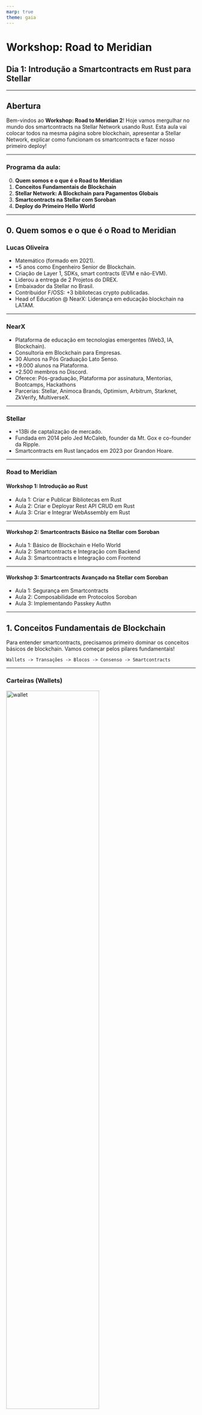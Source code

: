 ```yaml
---
marp: true
theme: gaia
---
```


# **Workshop: Road to Meridian**

## **Dia 1: Introdução a Smartcontracts em Rust para Stellar**

---

## Abertura

Bem-vindos ao **Workshop: Road to Meridian 2**! Hoje vamos mergulhar no mundo dos smartcontracts na Stellar Network usando Rust. Esta aula vai colocar todos na mesma página sobre blockchain, apresentar a Stellar Network, explicar como funcionam os smartcontracts e fazer nosso primeiro deploy!

---

### Programa da aula:

0. **Quem somos e o que é o Road to Meridian**
1. **Conceitos Fundamentais de Blockchain**
2. **Stellar Network: A Blockchain para Pagamentos Globais**
3. **Smartcontracts na Stellar com Soroban**
4. **Deploy do Primeiro Hello World**

---

## 0. Quem somos e o que é o Road to Meridian

### Lucas Oliveira

- Matemático (formado em 2021).
- +5 anos como Engenheiro Senior de Blockchain.
- Criação de Layer 1, SDKs, smart contracts (EVM e não-EVM).
- Liderou a entrega de 2 Projetos do DREX.
- Embaixador da Stellar no Brasil.
- Contribuidor F/OSS: +3 bibliotecas crypto publicadas.
- Head of Education @ NearX: Liderança em educação blockchain na LATAM.

---

### NearX

- Plataforma de educação em tecnologias emergentes (Web3, IA, Blockchain).
- Consultoria em Blockchain para Empresas.
- 30 Alunos na Pós Graduação Lato Senso.
- +9.000 alunos na Plataforma.
- +2.500 membros no Discord.
- Oferece: Pós-graduação, Plataforma por assinatura, Mentorias, Bootcamps, Hackathons
- Parcerias: Stellar, Animoca Brands, Optimism, Arbitrum, Starknet, ZkVerify, MultiverseX.

---

### Stellar

- +13Bi de captalização de mercado.
- Fundada em 2014 pelo Jed McCaleb, founder da Mt. Gox e co-founder da Ripple.
- Smartcontracts em Rust lançados em 2023 por Grandon Hoare.

---

### Road to Meridian

#### Workshop 1: Introdução ao Rust

- Aula 1: Criar e Publicar Bibliotecas em Rust
- Aula 2: Criar e Deployar Rest API CRUD em Rust
- Aula 3: Criar e Integrar WebAssembly em Rust

---

#### Workshop 2: Smartcontracts Básico na Stellar com Soroban

- Aula 1: Básico de Blockchain e Hello World
- Aula 2: Smartcontracts e Integração com Backend
- Aula 3: Smartcontracts e Integração com Frontend

---

#### Workshop 3: Smartcontracts Avançado na Stellar com Soroban

- Aula 1: Segurança em Smartcontracts
- Aula 2: Composabilidade em Protocolos Soroban
- Aula 3: Implementando Passkey Authn

---

## 1. Conceitos Fundamentais de Blockchain

Para entender smartcontracts, precisamos primeiro dominar os conceitos básicos de blockchain. Vamos começar pelos pilares fundamentais!

```
Wallets -> Transações -> Blocos -> Consenso -> Smartcontracts
```

---

### Carteiras (Wallets)

<img src="./assets/wallet.png" alt="wallet" style="width: 70%; height: auto;">

---

### Transações

<img src="./assets/tx.png" alt="tx" style="width: 70%; height: auto;">

---

### Blocos

<img src="./assets/block.png" alt="block" style="width: 70%; height: auto;">

---

### Consenso

<img src="./assets/consenso.png" alt="consenso" style="width: 70%; height: auto;">

---

## 2. Stellar Network: A Blockchain para Pagamentos Globais

A Stellar é uma blockchain focada em pagamentos globais rápidos e baratos. Vamos entender suas características únicas!

---

### Tokenomics

A tokenomics da Stellar representa a distribuição e economia dos tokens XLM na rede. Abaixo estão os principais indicadores econômicos:

| Indicador                 | Valor              | Descrição                                          |
| ------------------------- | ------------------ | -------------------------------------------------- |
| Fornecimento Inicial      | 100B XLM           | Quantidade total de tokens criados no lançamento   |
| Queima                    | 55B XLM (Nov 2019) | Tokens permanentemente removidos de circulação     |
| Fornecimento Máximo Atual | 50B XLM            | Limite máximo de tokens que podem existir          |
| Fornecimento Circulante   | 31.28B XLM         | Tokens atualmente em circulação no mercado         |
| Capitalização de Mercado  | $13.84B USD        | Valor total do mercado (preço × oferta circulante) |
| Volume 24h                | $557.8M USD        | Valor total negociado nas últimas 24 horas         |

---

### Wallet

- Hash Functions: SHA-256 e RIPEMD-160 `ripemd160(sha256(data))`
- Curva Elliptica: Ed25519
- Wallets: Freighter, Lobstr
- Redes: PublicNet, TestNet, Futurenet

---

### Transações

- 26 tipos de operações
- Taxa Base 100 stroops == 0.00001 XLM
- `n * 100 stroops` onde `n` é o número de operações na transação.

| **Operação**         | **Descrição**                                                  |
| -------------------- | -------------------------------------------------------------- |
| Create Account       | Cria e financia uma nova conta com um saldo inicial de XLM.    |
| Payment              | Envia um valor em um ativo para uma conta de destino.          |
| Change Trust         | Cria, atualiza ou deleta uma linha de confiança para um ativo. |
| Invoke Host Function | Executa funções de contratos inteligentes (Soroban).           |

---

### Blocos

- Blocos == Ledgers
- Limite padrão de 2000 operações
- Um ledger a cada 5-7 segundos (~8.600-10.300 ledgers por dia)

---

### Consenso

O Stellar Consensus Protocol (SCP) é um protocolo de acordo bizantino federado (FBA) com membresia aberta, onde nós configuram fatias de quórum para alcançar consenso global sem mineração ou stake, garantindo transações atômicas e irreversíveis em segundos.

---

- A rede suporta mais de 3,3 milhões de contas.
- +15 TPS (Transações por segundo)
- Consensus time = 1.061 ms
- Atualização do ledger = 46 ms.

---

- Figura 2

---

- Figura 6

---

- Figura 7

---

## 3. Smartcontracts na Stellar com Soroban

Soroban, é a plataforma de contratos inteligentes da Stellar, concentra-se em três pilares essenciais:

- Desempenho
- Sustentabilidade
- Segurança.

---

### O que é Soroban?

- Mainnet: Março 2024
- Runtime: WebAssembly (Wasm)
- Linguagem principal: Rust
- Integração com Stellar Network
- 150+ projetos financiados
- Fundo: US$100 milhões

- Processamento paralelo
- Concorrência sem conflitos
- Taxas multidimensionais

---

### Por que Rust?

**Vantagens do Rust:**

- Segurança de memória sem garbage collector
- Performance próxima ao C/C++
- Sistema de tipos robusto
- Comunidade ativa e crescente

**Rust + Wasm:**

- Soroban DSL
- Compilação eficiente
- Execução determinística
- Portabilidade entre plataformas

---

### VMs e Runtimes

**WebAssembly (Wasm):**

- Bytecode portável e eficiente
- Sandbox seguro para execução
- Suporte a múltiplas linguagens
- Alta performance

---

**Outras VMs:**

- **eBPF:** Linux kernel programs
- **RISC-V:** Arquitetura de processador aberta
- **EVM:** Ethereum Virtual Machine
- **Move:** Linguagem da Diem/Aptos
- **Cairo:** Linguagem da StarkNet

---

### Ferramentas de Desenvolvimento


---

## 4. Deploy do Primeiro Hello World com Soroban

- Mão na massa: criar um smart contract
- Objetivo: Hello World na rede Stellar
- Ferramentas: Rust, Soroban CLI, Stellar SDK

---

### Ciclo de Desenvolvimento Soroban

1. Configuração: Criar conta e adicionar faucets
2. Escrever: Contrato
3. Compilar: Gerar Wasm
4. Testar: Validar localmente
5. Upload: Carregar contrato na rede
6. Intalar: Inicializar contrato na rede
7. Interagir: Executar funções

---

### 4.0 Instalar e Configurar Dependencias

- Instalar Rust

```bash
curl --proto '=https' --tlsv1.2 -sSf https://sh.rustup.rs | sh
```

- Instalar o target wasm

```bash
rustup target add wasm32-unknown-unknown
```

- Instalar Stellar CLI

```bash
brew install stellar-cli
# or
# cargo install --locked stellar-cli@23.0.0
```

- Criar Conta

```bash
stellar keys generate --global alice --network testnet --fund
# next
# stellar keys address alice
```

### 4.1 Criar Projeto

- Iniciar projeto

```bash
stellar contract init hello-world
```

- Estrutura de arquivos

```bash
├── hello-world                    # Diretório raiz do projeto
│   ├── Cargo.toml                 # Configurações do workspace Rust
│   ├── README.md                  # Documentação do projeto
│   └── contracts                  # Pasta contendo todos os contratos
│       ├── projeto-1
│       ├── projeto-2
│       └── hello-world            # Diretório do contrato específico
│           ├── Cargo.toml         # Dependências e configurações do contrato
│           ├── Makefile           # Scripts de automação (build, test, deploy)
│           └── src                # Código fonte do contrato
│               ├── lib.rs         # Implementação principal do contrato
│               └── test.rs        # Testes unitários do contrato
```

---

### 4.2 Escrever Contrato

```rust
#![no_std]
use soroban_sdk::{contract, contractimpl, vec, Env, String, Vec};

#[contract]
pub struct Contract;

#[contractimpl]
impl Contract {
    pub fn hello(env: Env, to: String) -> Vec<String> {
        vec![&env, String::from_str(&env, "Hello"), to]
    }
}
```

---

### 4.3 Compilar Contrato

```bash
stellar contract build
```

---

### 4.4 Testar Contrato

```bash
cargo test
```

---

### 4.5 Upload

```bash
stellar contract upload --source-account alice --wasm ./target/wasm32v1-none/release/hello_world.wasm
# or in rust<1.85
# stellar contract upload --source-account alice --wasm ./target/wasm32-unknown-unknown/release/hello_world.wasm
```

### 4.6 Install

```bash
stellar contract deploy --source-account alice --wasm-hash WASM_HASH
```

### 4.7 Interagir

- Simulação

```bash
stellar contract invoke --id CA2DJTTURO5I6MSIACUBQP7P3RG3GAJBALUAZULKWH7A32SHRIP4I5GT --source alice  -- hello --to Lucas
```

- Broadcast

```bash
stellar contract invoke --id CA2DJTTURO5I6MSIACUBQP7P3RG3GAJBALUAZULKWH7A32SHRIP4I5GT --send=yes  --source alice  -- hello --to Lucas
```

---

## Revisão

1. **Conceitos Fundamentais de Blockchain**

- [x] Wallets gerenciam chaves e facilitam interação com blockchain
- [x] Transações têm operações, fees e passam por ciclo de validação
- [x] Blocos contêm transações e são criados via consenso
- [x] Stellar usa SCP: consenso federado bizantino eficiente

2. **Stellar Network: A Blockchain para Pagamentos Globais**

- [x] Transações rápidas (3-5s) e baratas (0.00001 XLM)
- [x] SCP permite consenso sem mineração ou staking
- [x] Ecossistema focado em inclusão financeira global
- [x] XLM como token nativo e bridge currency

3. **Smartcontracts na Stellar com Soroban**

- [x] Soroban usa WebAssembly como runtime para contratos
- [x] Rust oferece segurança e performance para desenvolvimento
- [x] Ferramentas: Stellar SDK, Soroban CLI, Stellar Plus
- [x] Contratos usam DSL específica e ambiente no_std

4. **Deploy do Primeiro Hello World**

- [x] Estrutura básica: #[contract] e #[contractimpl]
- [x] Ciclo: compilar → testar → upload → install → interagir
- [x] Configuração específica no Cargo.toml para Wasm
- [x] Uso do Env para interagir com runtime Soroban

---

## Lição de casa

### Desafio de Aprendizagem

- **fácil:** Modifique o Hello World para retornar uma mensagem personalizada
- **médio:** Crie um contador que incrementa e retorna o valor atual
- **difícil:** Implemente um contrato de votação simples com múltiplas opções

**Recursos:**

- [Soroban Documentation](https://soroban.stellar.org/docs)
- [Stellar Developers](https://developers.stellar.org/)
- [Soroban Examples](https://github.com/stellar/soroban-examples)
- [Rust Book](https://doc.rust-lang.org/book/)

### Desafio de Carreira

- Post no LinkedIn e Twitter com #road2meridian (1/3)
- Marque a Stellar (@StellarOrg)
- Marque a NearX (@NearX)

### Desafio de Comunidade

- Poste uma foto da sua mesa de trabalho! (discord da nearx)
- Poste uma mensagem para encorajar as pessoas (discord da stellar)

---

## Próxima Aula

Na próxima aula, vamos explorar **Tipos de Dados e Storage em Soroban**. Até lá!
